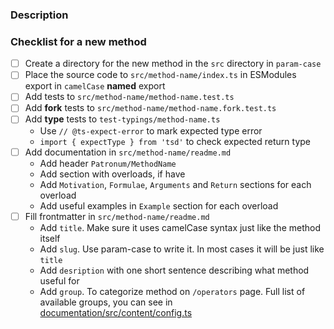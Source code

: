 ### Description

<!-- Why we should add this method? -->

### Checklist for a new method

- [ ] Create a directory for the new method in the `src` directory in `param-case`
- [ ] Place the source code to `src/method-name/index.ts` in ESModules export in `camelCase` **named** export
- [ ] Add tests to `src/method-name/method-name.test.ts`
- [ ] Add **fork** tests to `src/method-name/method-name.fork.test.ts`
- [ ] Add **type** tests to `test-typings/method-name.ts`
  - Use `// @ts-expect-error` to mark expected type error
  - `import { expectType } from 'tsd'` to check expected return type
- [ ] Add documentation in `src/method-name/readme.md`
  - Add header `Patronum/MethodName`
  - Add section with overloads, if have
  - Add `Motivation`, `Formulae`, `Arguments` and `Return` sections for each overload
  - Add useful examples in `Example` section for each overload
- [ ] Fill frontmatter in `src/method-name/readme.md`
  - Add `title`. Make sure it uses camelCase syntax just like the method itself
  - Add `slug`. Use param-case to write it. In most cases it will be just like `title`
  - Add `desription` with one short sentence describing what method useful for
  - Add `group`. To categorize method on `/operators` page. Full list of available groups, you can see in [documentation/src/content/config.ts](https://github.com/effector/patronum/blob/main/documentation/src/content/config.ts)
